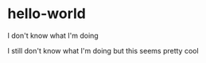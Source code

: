 # hello-world
I don't know what I'm doing 

I still don't know what I'm doing but this seems pretty cool
